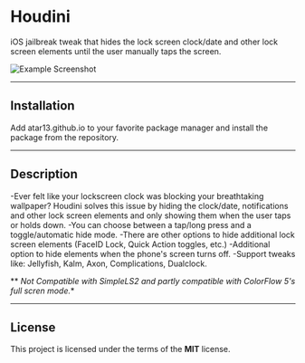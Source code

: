 # Houdini
iOS jailbreak tweak that hides the lock screen clock/date and other lock screen elements until the user manually taps the screen.

![Example Screenshot](https://atar13.github.io/depictions/com.atar13.houdini/screenshots/houdiniBA.png)

---
## Installation
Add atar13.github.io to your favorite package manager and install the package from the repository. 

---
## Description
-Ever felt like your lockscreen clock was blocking your breathtaking wallpaper? Houdini solves this issue by hiding the clock/date, notifications and other lock screen elements and only showing them when the user taps or holds down.
-You can choose between a tap/long press and a toggle/automatic hide mode.
-There are other options to hide additional lock screen elements (FaceID Lock, Quick Action toggles, etc.)
-Additional option to hide elements when the phone's screen turns off. 
-Support tweaks like: Jellyfish, Kalm, Axon, Complications, Dualclock.

** *Not Compatible with SimpleLS2 and partly compatible with ColorFlow 5's full scren mode.**

---
## License
This project is licensed under the terms of the **MIT** license.
